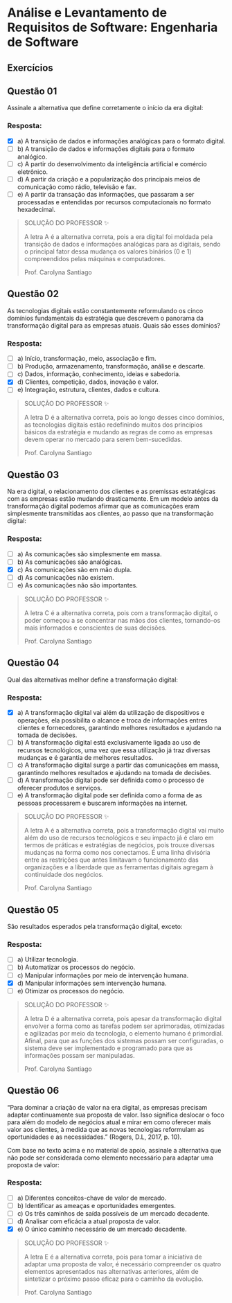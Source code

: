 # Análise e Levantamento de Requisitos de Software: Engenharia de Software

## Exercícios


## Questão 01 
Assinale a alternativa que define corretamente o início da era digital:

### Resposta:
- [x] a) A transição de dados e informações analógicas para o formato digital.
- [ ] b) ​A transição de dados e informações digitais para o formato analógico.
- [ ] c) A partir do desenvolvimento da inteligência artificial e comércio eletrônico.
- [ ] d) A partir da criação e a popularização dos principais meios de comunicação como rádio, televisão e fax.
- [ ] e) A partir da transação das informações, que passaram a ser processadas e entendidas por recursos computacionais no formato hexadecimal.

> SOLUÇÃO DO PROFESSOR ✨
>
> ​A letra A é a alternativa correta, pois a era digital foi moldada pela transição de dados e informações analógicas para as digitais, sendo o principal fator dessa mudança os valores binários (0 e 1) compreendidos pelas máquinas e computadores.
>
> Prof. Carolyna Santiago


## Questão 02 
As tecnologias digitais estão constantemente reformulando os cinco domínios fundamentais da estratégia que descrevem o panorama da transformação digital para as empresas atuais. Quais são esses domínios?

### Resposta:
- [ ] a) Início, transformação, meio, associação e fim.
- [ ] b) Produção, armazenamento, transformação, análise e descarte.
- [ ] c) Dados, informação, conhecimento, ideias e sabedoria.
- [x] d) ​Clientes, competição, dados, inovação e valor.
- [ ] e) ​Integração, estrutura, clientes, dados e cultura.

> SOLUÇÃO DO PROFESSOR ✨
>
> ​A letra D é a alternativa correta, pois ao longo desses cinco domínios, as tecnologias digitais estão redefinindo muitos dos princípios básicos da estratégia e mudando as regras de como as empresas devem operar no mercado para serem bem-sucedidas.
>
> Prof. Carolyna Santiago


## Questão 03 
Na era digital, o relacionamento dos clientes e as premissas estratégicas com as empresas estão mudando drasticamente. Em um modelo antes da transformação digital podemos afirmar que as comunicações eram simplesmente transmitidas aos clientes, ao passo que na transformação digital:

### Resposta:
- [ ] a) As comunicações são simplesmente em massa.
- [ ] b) ​As comunicações são analógicas.
- [x] c) As comunicações são em mão dupla.
- [ ] d) As comunicações não existem.
- [ ] e) As comunicações não são importantes.

> SOLUÇÃO DO PROFESSOR ✨
>
> ​A letra C é a alternativa correta, pois com a transformação digital, o poder começou a se concentrar nas mãos dos clientes, tornando-os mais informados e conscientes de suas decisões.
>
> Prof. Carolyna Santiago


## Questão 04 
Qual das alternativas melhor define a transformação digital:

### Resposta:
- [x] a) A transformação digital vai além da utilização de dispositivos e operações, ela possibilita o alcance e troca de informações entres clientes e fornecedores, garantindo melhores resultados e ajudando na tomada de decisões.
- [ ] b) A transformação digital está exclusivamente ligada ao uso de recursos tecnológicos, uma vez que essa utilização já traz diversas mudanças e é garantia de melhores resultados.
- [ ] c) A transformação digital surge a partir das comunicações em massa, garantindo melhores resultados e ajudando na tomada de decisões.
- [ ] d) ​A transformação digital pode ser definida como o processo de oferecer produtos e serviços.
- [ ] e) ​A transformação digital pode ser definida como a forma de as pessoas processarem e buscarem informações na internet.

> SOLUÇÃO DO PROFESSOR ✨
>
> A letra A é a alternativa correta, pois a transformação digital vai muito além do uso de recursos tecnológicos e seu impacto já é claro em termos de práticas e estratégias de negócios, pois trouxe diversas mudanças na forma como nos conectamos. É uma linha divisória entre as restrições que antes limitavam o funcionamento das organizações e a liberdade que as ferramentas digitais agregam à continuidade dos negócios.
>
> Prof. Carolyna Santiago


## Questão 05 
São resultados esperados pela transformação digital, exceto:

### Resposta:
- [ ] a) Utilizar tecnologia.
- [ ] b)​ Automatizar os processos ​​​​​​​do negócio.
- [ ] c) Manipular informações por meio de intervenção humana.
- [x] d) ​Manipular informações sem intervenção humana.
- [ ] e) Otimizar os processos ​​​​​​​do negócio.

> SOLUÇÃO DO PROFESSOR ✨
>
> A letra D é a alternativa correta, pois apesar da transformação digital envolver a forma como as tarefas podem ser aprimoradas, otimizadas e agilizadas por meio da tecnologia, o elemento humano é primordial. Afinal, para que as funções dos sistemas possam ser configuradas, o sistema deve ser implementado e programado para que as informações possam ser manipuladas.
>
> Prof. Carolyna Santiago


## Questão 06 
“Para dominar a criação de valor na era digital, as empresas precisam adaptar continuamente sua proposta de valor. Isso significa deslocar o foco para além do modelo de negócios atual e mirar em como oferecer mais valor aos clientes, à medida que as novas tecnologias reformulam as oportunidades e as necessidades.” (Rogers, D.L, 2017, p. 10).

Com base no texto acima e no material de apoio, assinale a alternativa que não pode ser considerada como elemento necessário para adaptar uma proposta de valor:

### Resposta:
- [ ] a) Diferentes conceitos-chave de valor de mercado.
- [ ] b) ​Identificar as ameaças e oportunidades emergentes.
- [ ] c) Os três caminhos de saída possíveis de um mercado decadente.
- [ ] d) ​Analisar com eficácia a atual proposta de valor.
- [x] e) ​O único caminho necessário de um mercado decadente.

> SOLUÇÃO DO PROFESSOR ✨
>
> ​A letra E é a alternativa correta, pois para tomar a iniciativa de adaptar uma proposta de valor, é necessário compreender os quatro elementos apresentados nas alternativas anteriores, além de sintetizar o próximo passo eficaz para o caminho da evolução.
>
> Prof. Carolyna Santiago